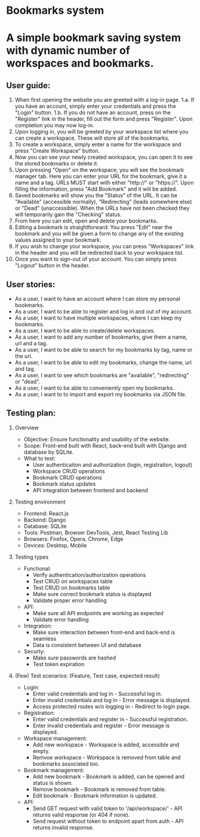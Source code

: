# Bookmarks system
# A simple bookmark saving system with dynamic number of workspaces and bookmarks.

## User guide:
1. When first opening the website you are greeted with a log-in page.
1.a. If you have an account, simply enter your credentials and press the "Login" button.
1.b. If you do not have an account, press on the "Register" link in the header, fill out the form and press "Register". Upon completion you may now log-in.
2. Upon logging in, you will be greeted by your workspace list where you can create a workspace. These will store all of the bookmarks.
3. To create a workspace, simply enter a name for the workspace and press "Create Workspace" button.
4. Now you can see your newly created workspace, you can open it to see the stored bookmarks or delete it.
5. Upon pressing "Open" on the workspace, you will see the bookmark manager tab. Here you can enter your URL for the bookmark, give it a name and a tag. URLs MUST start with either "http://" or "https://". Upon filling the information, press "Add Bookmark" and it will be added.
6. Saved bookmarks will show you the "Status" of the URL. It can be "Available" (accessible normally), "Redirecting" (leads somewhere else) or "Dead" (unaccessible). When the URLs have not been checked they will temporarily gain the "Checking" status.
7. From here you can edit, open and delete your bookmarks.
8. Editing a bookmark is straightforward: You press "Edit" near the bookmark and you will be given a form to change any of the existing values assigned to your bookmark.
9. If you wish to change your workspace, you can press "Workspaces" link in the header and you will be redirected back to your workspace list.
10. Once you want to sign-out of your account. You can simply press "Logout" button in the header.

## User stories:
- As a user, I want to have an account where I can store my personal bookmarks.
- As a user, I want to be able to register and log in and out of my account.
- As a user, I want to have multiple workspaces, where I can keep my bookmarks.
- As a user, I want to be able to create/delete workspaces.
- As a user, I want to add any number of bookmarks, give them a name, url and a tag.
- As a user, I want to be able to search for my bookmarks by tag, name or the url.
- As a user, I want to be able to edit my bookmarks, change the name, url and tag.
- As a user, I want to see which bookmarks are "available", "redirecting" or "dead".
- As a user, I want to be able to conveniently open my bookmarks.
- As a user, I want to to import and export my bookmarks via JSON file.

## Testing plan:
1. Overview
	- Objective: Ensure functionality and usability of the website.
	- Scope: Front-end built with React, back-end built with Django and database by SQLite.
	- What to test:
		- User authenticaiton and authorization (login, registration, logout)
		- Workspace CRUD operations
		- Bookmark CRUD operations
		- Bookmark status updates
		- API integration between frontend and backend

2. Testing environment
	- Frontend: React.js
	- Backend: Django
	- Database: SQLite
	- Tools: Postman, Browser DevTools, Jest, React Testing Lib
	- Browsers: Firefox, Opera, Chrome, Edge
	- Devices: Desktop, Mobile
	
3. Testing types
	- Functional:
		- Verify authentication/authorization operations
		- Test CRUD on workspaces table
		- Test CRUD on bookmarks table
		- Make sure correct bookmark status is displayed
		- Validate proper error handling
	- API:
		- Make sure all API endpoints are working as expected
		- Validate error handling
	- Integration:
		- Make sure interaction between front-end and back-end is seamless
		- Data is consistent between UI and database
	- Securty:
		- Make sure passwords are hashed
		- Test token expiration
		
4. (Few) Test scenarios:
	(Feature, Test case, expected result)
	- Login:
		- Enter valid credentials and log in - Successful log in.
		- Enter invalid credentials and log in - Error message is displayed.
		- Access protected routes w/o logging in - Redirect to login page.
	- Registration:
		- Enter valid credentials and register in - Successful registration.
		- Enter invalid credentials and register - Error message is displayed.
	- Workspace management:
		- Add new workspace - Workspace is added, accessible and empty.
		- Remvoe workspace - Workspace is removed from table and bookmarks associated too.
	- Bookmark management:
		- Add new bookmark - Bookmark is added, can be opened and status is shown.
		- Remove bookmark - Bookmark is removed from table.
		- Edit bookmark - Bookmark information is updated.
	- API:
		- Send GET request with valid token to '/api/workspace/' - API returns valid response (or 404 if none).
		- Send request without token to endpoint apart from auth - API returns invalid response.
		
	
